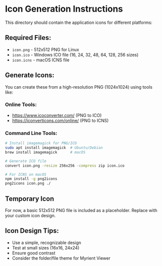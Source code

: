 # Icon Generation Instructions

This directory should contain the application icons for different platforms:

## Required Files:
- `icon.png` - 512x512 PNG for Linux
- `icon.ico` - Windows ICO file (16, 24, 32, 48, 64, 128, 256 sizes)
- `icon.icns` - macOS ICNS file

## Generate Icons:
You can create these from a high-resolution PNG (1024x1024) using tools like:

### Online Tools:
- https://www.icoconverter.com/ (PNG to ICO)
- https://iconverticons.com/online/ (PNG to ICNS)

### Command Line Tools:
```bash
# Install imagemagick for PNG/ICO
sudo apt install imagemagick  # Ubuntu/Debian
brew install imagemagick      # macOS

# Generate ICO file
convert icon.png -resize 256x256 -compress zip icon.ico

# For ICNS on macOS
npm install -g png2icons
png2icons icon.png ./
```

## Temporary Icon
For now, a basic 512x512 PNG file is included as a placeholder.
Replace with your custom icon design.

## Icon Design Tips:
- Use a simple, recognizable design
- Test at small sizes (16x16, 24x24)
- Ensure good contrast
- Consider the folder/file theme for Myrient Viewer
